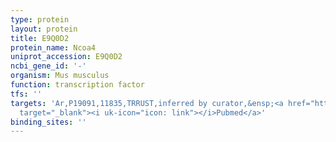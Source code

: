 ```yaml
---
type: protein
layout: protein
title: E9Q0D2
protein_name: Ncoa4
uniprot_accession: E9Q0D2
ncbi_gene_id: '-'
organism: Mus musculus
function: transcription factor
tfs: ''
targets: 'Ar,P19091,11835,TRRUST,inferred by curator,&ensp;<a href="https://www.ncbi.nlm.nih.gov/pubmed/?term=23145053%5Buid%5D"
  target="_blank"><i uk-icon="icon: link"></i>Pubmed</a>'
binding_sites: ''
---
```

